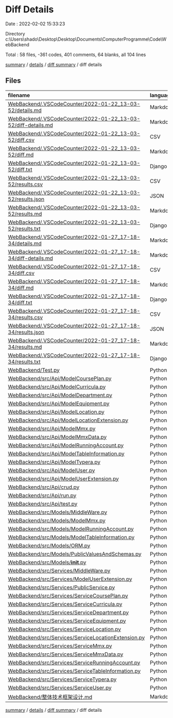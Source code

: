 # Diff Details

Date : 2022-02-02 15:33:23

Directory c:\Users\shado\Desktop\Desktop\Documents\ComputerProgramme\Code\WebBackend

Total : 58 files,  -361 codes, 401 comments, 64 blanks, all 104 lines

[summary](results.md) / [details](details.md) / [diff summary](diff.md) / diff details

## Files
| filename | language | code | comment | blank | total |
| :--- | :--- | ---: | ---: | ---: | ---: |
| [WebBackend/.VSCodeCounter/2022-01-22_13-03-52/details.md](/WebBackend/.VSCodeCounter/2022-01-22_13-03-52/details.md) | Markdown | -273 | 0 | -6 | -279 |
| [WebBackend/.VSCodeCounter/2022-01-22_13-03-52/diff-details.md](/WebBackend/.VSCodeCounter/2022-01-22_13-03-52/diff-details.md) | Markdown | -72 | 0 | -6 | -78 |
| [WebBackend/.VSCodeCounter/2022-01-22_13-03-52/diff.csv](/WebBackend/.VSCodeCounter/2022-01-22_13-03-52/diff.csv) | CSV | -65 | 0 | 0 | -65 |
| [WebBackend/.VSCodeCounter/2022-01-22_13-03-52/diff.md](/WebBackend/.VSCodeCounter/2022-01-22_13-03-52/diff.md) | Markdown | -29 | 0 | -7 | -36 |
| [WebBackend/.VSCodeCounter/2022-01-22_13-03-52/diff.txt](/WebBackend/.VSCodeCounter/2022-01-22_13-03-52/diff.txt) | Django txt | -99 | 0 | -3 | -102 |
| [WebBackend/.VSCodeCounter/2022-01-22_13-03-52/results.csv](/WebBackend/.VSCodeCounter/2022-01-22_13-03-52/results.csv) | CSV | -266 | 0 | 0 | -266 |
| [WebBackend/.VSCodeCounter/2022-01-22_13-03-52/results.json](/WebBackend/.VSCodeCounter/2022-01-22_13-03-52/results.json) | JSON | -1 | 0 | 0 | -1 |
| [WebBackend/.VSCodeCounter/2022-01-22_13-03-52/results.md](/WebBackend/.VSCodeCounter/2022-01-22_13-03-52/results.md) | Markdown | -39 | 0 | -7 | -46 |
| [WebBackend/.VSCodeCounter/2022-01-22_13-03-52/results.txt](/WebBackend/.VSCodeCounter/2022-01-22_13-03-52/results.txt) | Django txt | -310 | 0 | -3 | -313 |
| [WebBackend/.VSCodeCounter/2022-01-27_17-18-34/details.md](/WebBackend/.VSCodeCounter/2022-01-27_17-18-34/details.md) | Markdown | 98 | 0 | 6 | 104 |
| [WebBackend/.VSCodeCounter/2022-01-27_17-18-34/diff-details.md](/WebBackend/.VSCodeCounter/2022-01-27_17-18-34/diff-details.md) | Markdown | 53 | 0 | 6 | 59 |
| [WebBackend/.VSCodeCounter/2022-01-27_17-18-34/diff.csv](/WebBackend/.VSCodeCounter/2022-01-27_17-18-34/diff.csv) | CSV | 46 | 0 | 0 | 46 |
| [WebBackend/.VSCodeCounter/2022-01-27_17-18-34/diff.md](/WebBackend/.VSCodeCounter/2022-01-27_17-18-34/diff.md) | Markdown | 24 | 0 | 7 | 31 |
| [WebBackend/.VSCodeCounter/2022-01-27_17-18-34/diff.txt](/WebBackend/.VSCodeCounter/2022-01-27_17-18-34/diff.txt) | Django txt | 75 | 0 | 3 | 78 |
| [WebBackend/.VSCodeCounter/2022-01-27_17-18-34/results.csv](/WebBackend/.VSCodeCounter/2022-01-27_17-18-34/results.csv) | CSV | 91 | 0 | 0 | 91 |
| [WebBackend/.VSCodeCounter/2022-01-27_17-18-34/results.json](/WebBackend/.VSCodeCounter/2022-01-27_17-18-34/results.json) | JSON | 1 | 0 | 0 | 1 |
| [WebBackend/.VSCodeCounter/2022-01-27_17-18-34/results.md](/WebBackend/.VSCodeCounter/2022-01-27_17-18-34/results.md) | Markdown | 38 | 0 | 7 | 45 |
| [WebBackend/.VSCodeCounter/2022-01-27_17-18-34/results.txt](/WebBackend/.VSCodeCounter/2022-01-27_17-18-34/results.txt) | Django txt | 134 | 0 | 3 | 137 |
| [WebBackend/Test.py](/WebBackend/Test.py) | Python | 1 | 0 | 0 | 1 |
| [WebBackend/src/Api/ModelCoursePlan.py](/WebBackend/src/Api/ModelCoursePlan.py) | Python | 0 | 11 | 1 | 12 |
| [WebBackend/src/Api/ModelCurricula.py](/WebBackend/src/Api/ModelCurricula.py) | Python | 0 | 11 | 1 | 12 |
| [WebBackend/src/Api/ModelDepartment.py](/WebBackend/src/Api/ModelDepartment.py) | Python | 0 | 11 | 1 | 12 |
| [WebBackend/src/Api/ModelEquipment.py](/WebBackend/src/Api/ModelEquipment.py) | Python | 0 | 11 | 1 | 12 |
| [WebBackend/src/Api/ModelLocation.py](/WebBackend/src/Api/ModelLocation.py) | Python | 0 | 11 | 1 | 12 |
| [WebBackend/src/Api/ModelLocationExtension.py](/WebBackend/src/Api/ModelLocationExtension.py) | Python | 0 | 11 | 1 | 12 |
| [WebBackend/src/Api/ModelMmx.py](/WebBackend/src/Api/ModelMmx.py) | Python | 0 | 11 | 1 | 12 |
| [WebBackend/src/Api/ModelMmxData.py](/WebBackend/src/Api/ModelMmxData.py) | Python | 0 | 11 | 1 | 12 |
| [WebBackend/src/Api/ModelRunningAccount.py](/WebBackend/src/Api/ModelRunningAccount.py) | Python | 0 | 11 | 1 | 12 |
| [WebBackend/src/Api/ModelTableInformation.py](/WebBackend/src/Api/ModelTableInformation.py) | Python | 0 | 11 | 1 | 12 |
| [WebBackend/src/Api/ModelTypera.py](/WebBackend/src/Api/ModelTypera.py) | Python | 0 | 11 | 1 | 12 |
| [WebBackend/src/Api/ModelUser.py](/WebBackend/src/Api/ModelUser.py) | Python | 0 | 11 | 1 | 12 |
| [WebBackend/src/Api/ModelUserExtension.py](/WebBackend/src/Api/ModelUserExtension.py) | Python | 0 | 11 | 1 | 12 |
| [WebBackend/src/Api/crud.py](/WebBackend/src/Api/crud.py) | Python | 6 | 20 | 7 | 33 |
| [WebBackend/src/Api/run.py](/WebBackend/src/Api/run.py) | Python | 11 | 0 | 3 | 14 |
| [WebBackend/src/Api/test.py](/WebBackend/src/Api/test.py) | Python | -1 | 0 | 1 | 0 |
| [WebBackend/src/Models/MiddleWare.py](/WebBackend/src/Models/MiddleWare.py) | Python | 0 | 11 | 1 | 12 |
| [WebBackend/src/Models/ModelMmx.py](/WebBackend/src/Models/ModelMmx.py) | Python | 2 | 0 | 0 | 2 |
| [WebBackend/src/Models/ModelRunningAccount.py](/WebBackend/src/Models/ModelRunningAccount.py) | Python | 1 | 0 | 0 | 1 |
| [WebBackend/src/Models/ModelTableInformation.py](/WebBackend/src/Models/ModelTableInformation.py) | Python | 3 | 0 | 0 | 3 |
| [WebBackend/src/Models/ORM.py](/WebBackend/src/Models/ORM.py) | Python | 1 | 0 | 0 | 1 |
| [WebBackend/src/Models/PublicValuesAndSchemas.py](/WebBackend/src/Models/PublicValuesAndSchemas.py) | Python | 1 | 0 | -1 | 0 |
| [WebBackend/src/Models/__init__.py](/WebBackend/src/Models/__init__.py) | Python | 2 | 0 | 0 | 2 |
| [WebBackend/src/Services/MiddleWare.py](/WebBackend/src/Services/MiddleWare.py) | Python | 0 | 11 | 1 | 12 |
| [WebBackend/src/Services/ModelUserExtension.py](/WebBackend/src/Services/ModelUserExtension.py) | Python | 0 | 11 | 1 | 12 |
| [WebBackend/src/Services/PublicService.py](/WebBackend/src/Services/PublicService.py) | Python | 100 | 36 | 12 | 148 |
| [WebBackend/src/Services/ServiceCoursePlan.py](/WebBackend/src/Services/ServiceCoursePlan.py) | Python | 2 | 11 | 1 | 14 |
| [WebBackend/src/Services/ServiceCurricula.py](/WebBackend/src/Services/ServiceCurricula.py) | Python | 40 | 37 | 6 | 83 |
| [WebBackend/src/Services/ServiceDepartment.py](/WebBackend/src/Services/ServiceDepartment.py) | Python | 0 | 11 | 1 | 12 |
| [WebBackend/src/Services/ServiceEquipment.py](/WebBackend/src/Services/ServiceEquipment.py) | Python | 0 | 11 | 1 | 12 |
| [WebBackend/src/Services/ServiceLocation.py](/WebBackend/src/Services/ServiceLocation.py) | Python | 0 | 11 | 1 | 12 |
| [WebBackend/src/Services/ServiceLocationExtension.py](/WebBackend/src/Services/ServiceLocationExtension.py) | Python | 0 | 11 | 1 | 12 |
| [WebBackend/src/Services/ServiceMmx.py](/WebBackend/src/Services/ServiceMmx.py) | Python | 0 | 11 | 1 | 12 |
| [WebBackend/src/Services/ServiceMmxData.py](/WebBackend/src/Services/ServiceMmxData.py) | Python | 0 | 11 | 1 | 12 |
| [WebBackend/src/Services/ServiceRunningAccount.py](/WebBackend/src/Services/ServiceRunningAccount.py) | Python | 0 | 11 | 1 | 12 |
| [WebBackend/src/Services/ServiceTableInformation.py](/WebBackend/src/Services/ServiceTableInformation.py) | Python | 0 | 11 | 1 | 12 |
| [WebBackend/src/Services/ServiceTypera.py](/WebBackend/src/Services/ServiceTypera.py) | Python | 0 | 11 | 1 | 12 |
| [WebBackend/src/Services/ServiceUser.py](/WebBackend/src/Services/ServiceUser.py) | Python | 0 | 11 | 1 | 12 |
| [WebBackend/整体技术框架设计.md](/WebBackend/%E6%95%B4%E4%BD%93%E6%8A%80%E6%9C%AF%E6%A1%86%E6%9E%B6%E8%AE%BE%E8%AE%A1.md) | Markdown | 64 | 11 | 9 | 84 |

[summary](results.md) / [details](details.md) / [diff summary](diff.md) / diff details